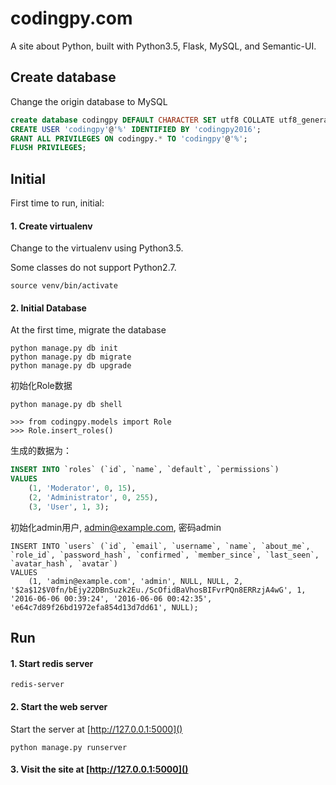 # codingpy.com
A site about Python, built with Python3.5, Flask, MySQL, and Semantic-UI.

## Create database 
Change the origin database to MySQL

```sql
create database codingpy DEFAULT CHARACTER SET utf8 COLLATE utf8_general_ci;
CREATE USER 'codingpy'@'%' IDENTIFIED BY 'codingpy2016';
GRANT ALL PRIVILEGES ON codingpy.* TO 'codingpy'@'%';
FLUSH PRIVILEGES;
```

## Initial
First time to run, initial:

#### 1. Create virtualenv

Change to the virtualenv using Python3.5. 

Some classes do not support Python2.7.

```
source venv/bin/activate
```

#### 2. Initial Database

At the first time, migrate the database

```
python manage.py db init
python manage.py db migrate
python manage.py db upgrade
```
初始化Role数据
```
python manage.py db shell
```

```
>>> from codingpy.models import Role
>>> Role.insert_roles()

```
生成的数据为：

```sql
INSERT INTO `roles` (`id`, `name`, `default`, `permissions`)
VALUES
	(1, 'Moderator', 0, 15),
	(2, 'Administrator', 0, 255),
	(3, 'User', 1, 3);

```

初始化admin用户, admin@example.com, 密码admin

```
INSERT INTO `users` (`id`, `email`, `username`, `name`, `about_me`, `role_id`, `password_hash`, `confirmed`, `member_since`, `last_seen`, `avatar_hash`, `avatar`)
VALUES
	(1, 'admin@example.com', 'admin', NULL, NULL, 2, '$2a$12$V0fn/bEjy22DBnSuzk2Eu./ScOfidBaVhosBIFvrPQn8ERRzjA4wG', 1, '2016-06-06 00:39:24', '2016-06-06 00:42:35', 'e64c7d89f26bd1972efa854d13d7dd61', NULL);

```


## Run 

#### 1. Start redis server
```
redis-server
```

#### 2. Start the web server

Start the server at [http://127.0.0.1:5000]()

```
python manage.py runserver
```

#### 3. Visit the site at [http://127.0.0.1:5000]()






